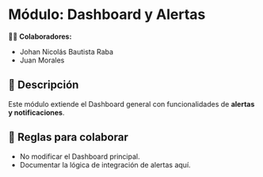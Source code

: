 # Módulo: Dashboard y Alertas

👨‍💻 **Colaboradores:**  
- Johan Nicolás Bautista Raba  
- Juan Morales  

## 📌 Descripción
Este módulo extiende el Dashboard general con funcionalidades de **alertas y notificaciones**.

## 🚀 Reglas para colaborar
- No modificar el Dashboard principal.  
- Documentar la lógica de integración de alertas aquí.  
